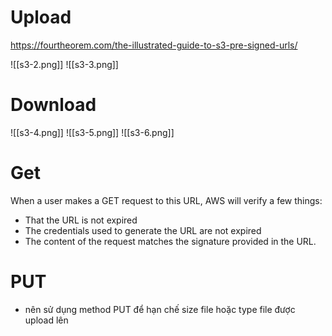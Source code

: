 # Upload
https://fourtheorem.com/the-illustrated-guide-to-s3-pre-signed-urls/

![[s3-2.png]]
![[s3-3.png]]
# Download
![[s3-4.png]]
![[s3-5.png]]
![[s3-6.png]]

# Get 
When a user makes a GET request to this URL, AWS will verify a few things:

- That the URL is not expired
- The credentials used to generate the URL are not expired
- The content of the request matches the signature provided in the URL.
# PUT
- nên sử dụng method PUT để hạn chế size file hoặc type file được upload lên